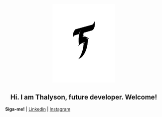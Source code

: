 <h2 align="center">
<img src="https://github.com/Thalyalm/Thalyalm/blob/main/T%20logo.png?raw=true" width="200" height="250">

<h2 align="center"> Hi.
I am Thalyson, future developer.
Welcome! </h1>

**Siga-me!** 
| [Linkedin](https://www.linkedin.com/in/thalysonalmeida/) 
| [Instagram](https://www.instagram.com/thalyson.alm/)
